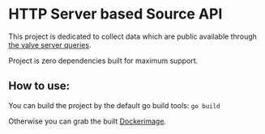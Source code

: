 # HTTP Server based Source API
This project is dedicated to collect data which are public available through [the valve server queries](https://developer.valvesoftware.com/wiki/Server_queries).


Project is zero dependencies built for maximum support.

## How to use:
You can build the project by the default go build tools: `go build`


Otherwise you can grab the built [Dockerimage](https://hub.docker.com/repository/docker/xaviius/source_api).